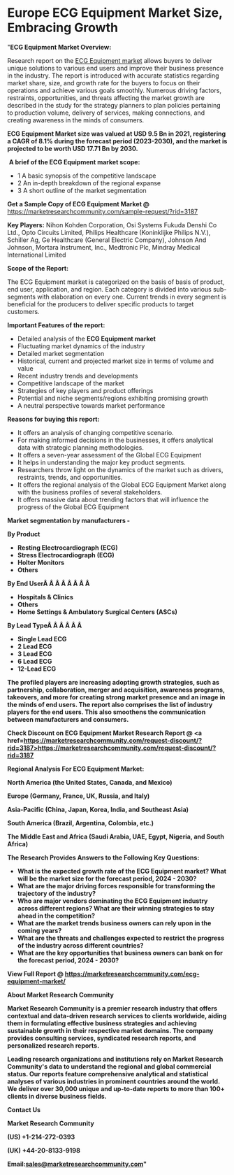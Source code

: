 # Europe ECG Equipment Market Size, Embracing Growth
"<strong>ECG Equipment Market Overview:</strong>

Research report on the <a href=https://marketresearchcommunity.com/ecg-equipment-market/>ECG Equipment market</a> allows buyers to deliver unique solutions to various end users and improve their business presence in the industry. The report is introduced with accurate statistics regarding market share, size, and growth rate for the buyers to focus on their operations and achieve various goals smoothly. Numerous driving factors, restraints, opportunities, and threats affecting the market growth are described in the study for the strategy planners to plan policies pertaining to production volume, delivery of services, making connections, and creating awareness in the minds of consumers.

<strong>ECG Equipment Market size was valued at USD 9.5 Bn in 2021, registering a CAGR of 8.1% during the forecast period (2023-2030), and the market is projected to be worth USD 17.71 Bn by 2030.</strong>

 <Strong>A brief of the ECG Equipment market scope:</Strong>
<ul>
 <li>1  A basic synopsis of the competitive landscape</li>
 <li>2  An in-depth breakdown of the regional expanse</li>
 <li>3  A short outline of the market segmentation</li>
</ul>
<strong>Get a Sample Copy of ECG Equipment Market @ </b></strong><a href=https://marketresearchcommunity.com/sample-request/?rid=3187><u>https://marketresearchcommunity.com/sample-request/?rid=3187</u></a>

<strong>Key Players:</strong> 
Nihon Kohden Corporation, Osi Systems Fukuda Denshi Co Ltd., Opto Circuits Limited, Philips Healthcare (Koninklijke Philips N.V.), Schiller Ag, Ge Healthcare (General Electric Company), Johnson And Johnson, Mortara Instrument, Inc., Medtronic Plc, Mindray Medical International Limited

<strong>Scope of the Report:</strong>

The ECG Equipment market is categorized on the basis of basis of product, end user, application, and region. Each category is divided into various sub-segments with elaboration on every one. Current trends in every segment is beneficial for the producers to deliver specific products to target customers.

<strong><b>Important Features of the report:</b></strong>
<ul>
  <li>Detailed analysis of the <strong><b>ECG Equipment </b></strong><strong><b>market</b></strong></li>
  <li>Fluctuating market dynamics of the industry</li>
  <li>Detailed market segmentation</li>
  <li>Historical, current and projected market size in terms of volume and value</li>
  <li>Recent industry trends and developments</li>
  <li>Competitive landscape of the market</li>
  <li>Strategies of key players and product offerings</li>
  <li>Potential and niche segments/regions exhibiting promising growth</li>
  <li>A neutral perspective towards market performance</li>
</ul>
<strong><b>Reasons for buying this report:</b></strong>
<ul>
  <li>It offers an analysis of changing competitive scenario.</li>
  <li>For making informed decisions in the businesses, it offers analytical data with strategic planning methodologies.</li>
  <li>It offers a seven-year assessment of the Global ECG Equipment</li>
  <li>It helps in understanding the major key product segments.</li>
  <li>Researchers throw light on the dynamics of the market such as drivers, restraints, trends, and opportunities.</li>
  <li>It offers the regional analysis of the Global ECG Equipment Market along with the business profiles of several stakeholders.</li>
  <li>It offers massive data about trending factors that will influence the progress of the Global ECG Equipment</li>
</ul>

<strong>Market segmentation by manufacturers -</strong>


<strong><strong>By Product </strong></h4>
<ul>
 	<li>Resting Electrocardiograph (ECG)</li>
 	<li>Stress Electrocardiograph (ECG)</li>
 	<li>Holter Monitors</li>
 	<li>Others</li>
</ul>
<strong><strong>By End UserÂ Â Â Â Â Â Â Â  </strong></h4>
<ul>
 	<li>Hospitals &amp; Clinics</li>
 	<li>Others</li>
 	<li>Home Settings &amp; Ambulatory Surgical Centers (ASCs)</li>
</ul>
<strong><strong>By Lead TypeÂ Â Â Â Â Â  </strong></h4>
<ul>
 	<li>Single Lead ECG</li>
 	<li>2 Lead ECG</li>
 	<li>3 Lead ECG</li>
 	<li>6 Lead ECG</li>
 	<li>12-Lead ECG</li>
</ul>

The profiled players are increasing adopting growth strategies, such as partnership, collaboration, merger and acquisition, awareness programs, takeovers, and more for creating strong market presence and an image in the minds of end users. The report also comprises the list of industry players for the end users. This also smoothens the communication between manufacturers and consumers.

<strong><b>Check Discount on ECG Equipment Market Research Report @ </b></strong><a href=https://marketresearchcommunity.com/request-discount/?rid=3187><u>https://marketresearchcommunity.com/request-discount/?rid=3187</u></a>

<strong>Regional Analysis For ECG Equipment Market:</strong>

<strong>North America</strong> (the United States, Canada, and Mexico)

<strong>Europe</strong> (Germany, France, UK, Russia, and Italy)

<strong>Asia-Pacific</strong> (China, Japan, Korea, India, and Southeast Asia)

<strong>South America</strong> (Brazil, Argentina, Colombia, etc.)

<strong>The Middle East and Africa</strong> (Saudi Arabia, UAE, Egypt, Nigeria, and South Africa)

<strong>The Research Provides Answers to the Following Key Questions:</strong>
<ul>
 	<li>What is the expected growth rate of the ECG Equipment market? What will be the market size for the forecast period, 2024 - 2030?</li>
 	<li>What are the major driving forces responsible for transforming the trajectory of the industry?</li>
 	<li>Who are major vendors dominating the ECG Equipment industry across different regions? What are their winning strategies to stay ahead in the competition?</li>
 	<li>What are the market trends business owners can rely upon in the coming years?</li>
 	<li>What are the threats and challenges expected to restrict the progress of the industry across different countries?</li>
 	<li>What are the key opportunities that business owners can bank on for the forecast period, 2024 - 2030?</li>
</ul>

<strong>View Full Report @</strong> <a href=https://marketresearchcommunity.com/ecg-equipment-market/>https://marketresearchcommunity.com/ecg-equipment-market/</a>

<strong>About Market Research Community</strong>

Market Research Community is a premier research industry that offers contextual and data-driven research services to clients worldwide, aiding them in formulating effective business strategies and achieving sustainable growth in their respective market domains. The company provides consulting services, syndicated research reports, and personalized research reports.

Leading research organizations and institutions rely on Market Research Community's data to understand the regional and global commercial status. Our reports feature comprehensive analytical and statistical analyses of various industries in prominent countries around the world. We deliver over 30,000 unique and up-to-date reports to more than 100+ clients in diverse business fields.

<strong>Contact Us</strong>

<strong>Market Research Community</strong>

(US) +1-214-272-0393

(UK) +44-20-8133-9198

<strong>Email:</strong>sales@marketresearchcommunity.com"
